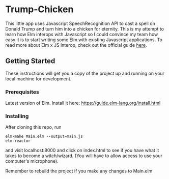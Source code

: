 # Trump-Chicken

This little app uses Javascript SpeechRecognition API to cast a spell on Donald Trump and turn him into a chicken for eternity. This is my attempt to learn how Elm interops with Javascript so I could convince my team how easy it is to start writing some Elm with existing Javascript applications. To read more about Elm x JS interop, check out the official guide [here](https://guide.elm-lang.org/interop/javascript.html).

## Getting Started

These instructions will get you a copy of the project up and running on your local machine for development.

### Prerequisites

Latest version of Elm. Install it here: https://guide.elm-lang.org/install.html

### Installing

After cloning this repo, run

```
elm-make Main.elm --output=main.js
elm-reactor
```

and visit localhost:8000 and click on index.html to see if you have what it takes to become a witch/wizard. (You will have to allow access to use your computer's microphone).

Remember to rebuild the project if you make any changes to Main.elm
